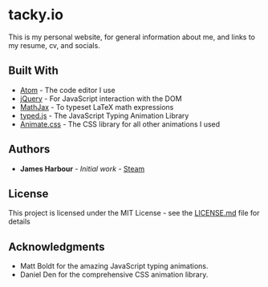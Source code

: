 # tacky.io

This is my personal website, for general information about me, and links to my resume, cv, and socials.

## Built With

* [Atom](https://atom.io/) - The code editor I use
* [jQuery](https://api.jquery.com/) - For JavaScript interaction with the DOM
* [MathJax](https://www.mathjax.org/#docs) - To typeset LaTeX math expressions
* [typed.js](https://mattboldt.com/demos/typed-js/) - The JavaScript Typing Animation Library
* [Animate.css](https://daneden.github.io/animate.css/) - The CSS library for all other animations I used

## Authors

* **James Harbour** - *Initial work* - [Steam](https://steamcommunity.com/id/hewillendyou)

## License

This project is licensed under the MIT License - see the [LICENSE.md](LICENSE.md) file for details

## Acknowledgments

* Matt Boldt for the amazing JavaScript typing animations.
* Daniel Den for the comprehensive CSS animation library.

